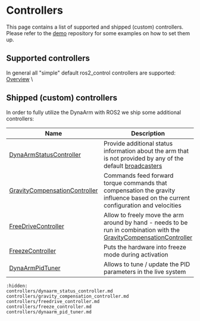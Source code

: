# Controllers

This page contains a list of supported and shipped (custom) controllers. \
Please refer to the [demo](https://github.com/Duatic/dynaarm_demo) repository for some examples on how to set them up.

## Supported controllers

In general all "simple" default ros2_control controllers are supported: [Overview](https://control.ros.org/rolling/doc/ros2_controllers/doc/controllers_index.html#controllers-for-manipulators-and-other-robots) \


## Shipped (custom) controllers

In order to fully utilize the DynaArm with ROS2 we ship some additional controllers:

| Name |    Description|
| ---  |  ----         |
| [DynaArmStatusController](./controllers/dynaarm_status_controller.md) | Provide additional status information about the arm that is not provided by any of the default [broadcasters](https://control.ros.org/rolling/doc/ros2_controllers/doc/controllers_index.html#controllers-for-manipulators-and-other-robots) |
| [GravityCompensationController](./controllers/gravity_compensation_controller.md) | Commands feed forward torque commands that compensation the gravity influence based on the current configuration and velocities |
| [FreeDriveController](./controllers/freedrive_controller.md) | Allow to freely move the arm around by hand - needs to be run in combination with the [GravityCompensationController](./controllers/gravity_compensation_controller.md) |
| [FreezeController](./controllers/freeze_controller.md) | Puts the hardware into freeze mode during activation |
| [DynaArmPidTuner](./controllers/dynaarm_pid_tuner.md) | Allows to tune / update the PID parameters in the live system |


```{toctree}
:hidden:
controllers/dynaarm_status_controller.md
controllers/gravity_compensation_controller.md
controllers/freedrive_controller.md
controllers/freeze_controller.md
controllers/dynaarm_pid_tuner.md
```

